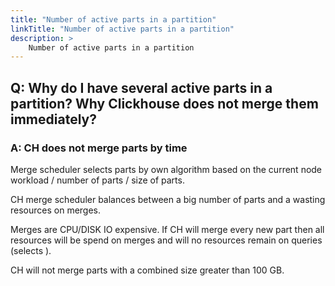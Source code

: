 ```yaml
---
title: "Number of active parts in a partition"
linkTitle: "Number of active parts in a partition"
description: >
    Number of active parts in a partition
---
```

## Q: Why do I have several active parts in a partition? Why Clickhouse does not merge them immediately?

### A: CH does not merge parts by time

Merge scheduler selects parts by own algorithm based on the current node workload / number of parts / size of parts.

CH merge scheduler balances between a big number of parts and a wasting resources on merges.

Merges are CPU/DISK IO expensive. If CH will merge every new part then all resources will be spend on merges and will no resources remain on queries (selects ).

CH will not merge parts with a combined size greater than 100 GB.